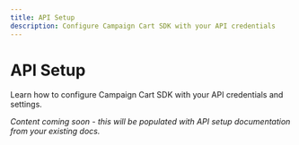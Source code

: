 ```yaml
---
title: API Setup
description: Configure Campaign Cart SDK with your API credentials
---
```


# API Setup

Learn how to configure Campaign Cart SDK with your API credentials and settings.

*Content coming soon - this will be populated with API setup documentation from your existing docs.*